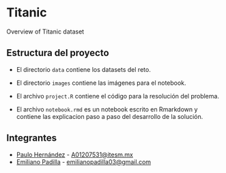 # Titanic
Overview of Titanic dataset 

## Estructura del proyecto

-   El directorio `data` contiene los datasets del reto.

-   El directorio `images` contiene las imágenes para el notebook.

-   El archivo `project.R` contiene el código para la resolución del problema.

-   El archivo `notebook.rmd` es un notebook escrito en Rmarkdown y contiene las explicacion paso a paso del desarrollo de la solución.

## Integrantes

-   [Paulo Hernández](https://github.com/PauloHJ) - [A01207531\@itesm.mx](mailto:A01207531@itesm.mx)
-   [Emiliano Padilla](https://github.com/ephetpv) - [emilianopadilla03\@gmail.com](mailto:emilianopadilla03@gmail.com)
